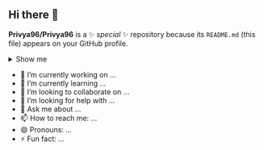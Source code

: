 ## Hi there 👋


**Privya96/Privya96** is a ✨ _special_ ✨ repository because its `README.md` (this file) appears on your GitHub profile.

<details>

<summary> Show me </summary>
 1. Nud

 
</details>

- 🔭 I’m currently working on ...
- 🌱 I’m currently learning ...
- 👯 I’m looking to collaborate on ...
- 🤔 I’m looking for help with ...
- 💬 Ask me about ...
- 📫 How to reach me: ...
- 😄 Pronouns: ...
- ⚡ Fun fact: ...

